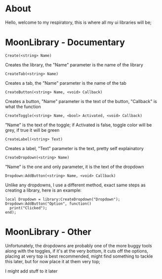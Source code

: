# About

Hello, welcome to my respiratory, this is where all my ui libraries will be;

# MoonLibrary - Documentary

```Create(<string> Name)```

Creates the library, the "Name" parameter is the name of the library

```CreateTab(<string> Name)```

Creates a tab, the "Name" parameter is the name of the tab

```CreateButton(<string> Name, <void> Callback)```

Creates a button, "Name" parameter is the text of the button, "Callback" is what the function

```CreateToggle(<string> Name, <bool> Activated, <void> Callback)```

"Name" is the text of the toggle; if Activated is false, toggle color will be grey, if true it will be green

```CreateLabel(<string> Text)```

Creates a label, "Text" parameter is the text, pretty self explainatory

```CreateDropdown(<string> Name)```

"Name" is the one and only parameter, it is the text of the dropdown

```Dropdown:AddButton(<string> Name, <void> Callback)```

Unlike any dropdowns, I use a different method, exact same steps as creating a library, here is an example: 

```
local Dropdown = library:CreateDropdown("Dropdown");
Dropdown:AddButton("Option", function()
  print("Clicked"); 
end);
```

# MoonLibrary - Other

Unfortunately, the dropdowns are probably one of the more buggy tools along with the toggles, if it's at the very bottom, it cuts off the options, placing at very top is best recommended, might find something to tackle this later, but for now place it at them very top;

I might add stuff to it later
